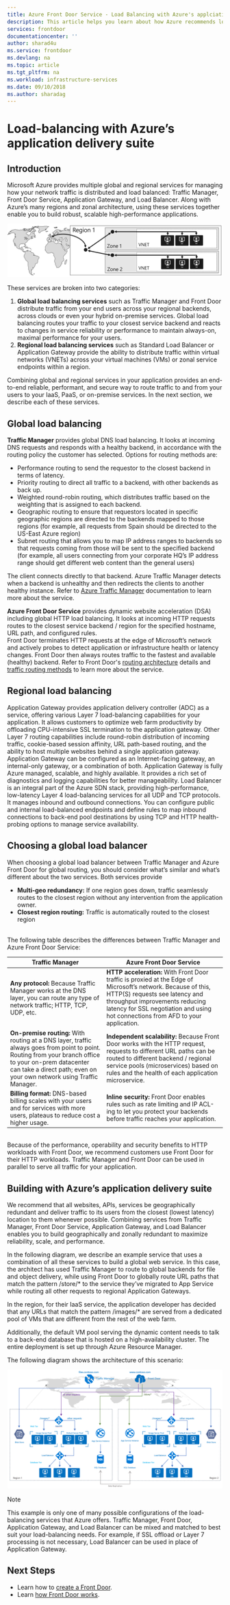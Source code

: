 ```yaml
---
title: Azure Front Door Service - Load Balancing with Azure's applciation delivery suite | Microsoft Docs
description: This article helps you learn about how Azure recommends load balancing with it's application delivery suite
services: frontdoor
documentationcenter: ''
author: sharad4u
ms.service: frontdoor
ms.devlang: na
ms.topic: article
ms.tgt_pltfrm: na
ms.workload: infrastructure-services
ms.date: 09/10/2018
ms.author: sharadag
---
```


# Load-balancing with Azure’s application delivery suite

## Introduction
Microsoft Azure provides multiple global and regional services for managing how your network traffic is distributed and load balanced: Traffic Manager, Front Door Service, Application Gateway, and Load Balancer.  Along with Azure’s many regions and zonal architecture, using these services together enable you to build robust, scalable high-performance applications.

![Application Delivery Suite ][1]
 
These services are broken into two categories:
1. **Global load balancing services** such as Traffic Manager and Front Door distribute traffic from your end users across your regional backends, across clouds or even your hybrid on-premise services. Global load balancing routes your traffic to your closest service backend and reacts to changes in service reliability or performance to maintain always-on, maximal performance for your users. 
2. **Regional load balancing services** such as Standard Load Balancer or Application Gateway provide the ability to distribute traffic within virtual networks (VNETs) across your virtual machines (VMs) or zonal service endpoints within a region.

Combining global and regional services in your application provides an end-to-end reliable, performant, and secure way to route traffic to and from your users to your IaaS, PaaS, or on-premise services. In the next section, we describe each of these services.

## Global load balancing
**Traffic Manager** provides global DNS load balancing. It looks at incoming DNS requests and responds with a healthy backend, in accordance with the routing policy the customer has selected. Options for routing methods are:
- Performance routing to send the requestor to the closest backend in terms of latency.
- Priority routing to direct all traffic to a backend, with other backends as back up.
- Weighted round-robin routing, which distributes traffic based on the weighting that is assigned to each backend.
- Geographic routing to ensure that requestors located in specific geographic regions are directed to the backends mapped to those regions (for example, all requests from Spain should be directed to the US-East Azure region)
- Subnet routing that allows you to map IP address ranges to backends so that requests coming from those will be sent to the specified backend (for example, all users connecting from your corporate HQ’s IP address range should get different web content than the general users)

The client connects directly to that backend. Azure Traffic Manager detects when a backend is unhealthy and then redirects the clients to another healthy instance. Refer to [Azure Traffic Manager](../traffic-manager/traffic-manager-overview.md) documentation to learn more about the service.

**Azure Front Door Service** provides dynamic website acceleration (DSA) including global HTTP load balancing.  It looks at incoming HTTP requests routes to the closest service backend / region for the specified hostname, URL path, and configured rules.  
Front Door terminates HTTP requests at the edge of Microsoft’s network and actively probes to detect application or infrastructure health or latency changes.  Front Door then always routes traffic to the fastest and available (healthy) backend. Refer to Front Door's [routing architecture](front-door-routing-architecture.md) details and [traffic routing methods](front-door-routing-methods.md) to learn more about the service.

## Regional load balancing
Application Gateway provides application delivery controller (ADC) as a service, offering various Layer 7 load-balancing capabilities for your application. It allows customers to optimize web farm productivity by offloading CPU-intensive SSL termination to the application gateway. Other Layer 7 routing capabilities include round-robin distribution of incoming traffic, cookie-based session affinity, URL path-based routing, and the ability to host multiple websites behind a single application gateway. Application Gateway can be configured as an Internet-facing gateway, an internal-only gateway, or a combination of both. Application Gateway is fully Azure managed, scalable, and highly available. It provides a rich set of diagnostics and logging capabilities for better manageability.
Load Balancer is an integral part of the Azure SDN stack, providing high-performance, low-latency Layer 4 load-balancing services for all UDP and TCP protocols. It manages inbound and outbound connections. You can configure public and internal load-balanced endpoints and define rules to map inbound connections to back-end pool destinations by using TCP and HTTP health-probing options to manage service availability.


## Choosing a global load balancer
When choosing a global load balancer between Traffic Manager and Azure Front Door for global routing, you should consider what’s similar and what’s different about the two services.   Both services provide
- **Multi-geo redundancy:** If one region goes down, traffic seamlessly routes to the closest region without any intervention from the application owner.
- **Closest region routing:** Traffic is automatically routed to the closest region

</br>The following table describes the differences between Traffic Manager and Azure Front Door Service:</br>

| Traffic Manager |	Azure Front Door Service |
| --------------- | ------------------------ |
|**Any protocol:** Because Traffic Manager works at the DNS layer, you can route any type of network traffic; HTTP, TCP, UDP, etc. | **HTTP acceleration:** With Front Door traffic is proxied at the Edge of Microsoft’s network.  Because of this, HTTP(S) requests see latency and throughput improvements reducing latency for SSL negotiation and using hot connections from AFD to your application.|
|**On-premise routing:** With routing at a DNS layer, traffic always goes from point to point.  Routing from your branch office to your on-prem datacenter can take a direct path; even on your own network using Traffic Manager. | **Independent scalability:** Because Front Door works with the HTTP request, requests to different URL paths can be routed to different backend / regional service pools (microservices) based on rules and the health of each application microservice.|
|**Billing format:** DNS-based billing scales with your users and for services with more users, plateaus to reduce cost a higher usage. |**Inline security:** Front Door enables rules such as rate limiting and IP ACL-ing to let you protect your backends before traffic reaches your application. 

</br>Because of the performance, operability and security benefits to HTTP workloads with Front Door, we recommend customers use Front Door for their HTTP workloads.    Traffic Manager and Front Door can be used in parallel to serve all traffic for your application. 

## Building with Azure’s application delivery suite 
We recommend that all websites, APIs, services be geographically redundant and deliver traffic to its users from the closest (lowest latency) location to them whenever possible.  Combining services from Traffic Manager, Front Door Service, Application Gateway, and Load Balancer enables you to build geographically and zonally redundant to maximize reliability, scale, and performance.

In the following diagram, we describe an example service that uses a combination of all these services to build a global web service.   In this case, the architect has used Traffic Manager to route to global backends for file and object delivery, while using Front Door to globally route URL paths that match the pattern /store/* to the service they’ve migrated to App Service while routing all other requests to regional Application Gateways.

In the region, for their IaaS service, the application developer has decided that any URLs that match the pattern /images/* are served from a dedicated pool of VMs that are different from the rest of the web farm.

Additionally, the default VM pool serving the dynamic content needs to talk to a back-end database that is hosted on a high-availability cluster. The entire deployment is set up through Azure Resource Manager.

The following diagram shows the architecture of this scenario:

![Application Delivery Suite Detailed Architecture][2] 

> [!NOTE]
> This example is only one of many possible configurations of the load-balancing services that Azure offers. Traffic Manager, Front Door, Application Gateway, and Load Balancer can be mixed and matched to best suit your load-balancing needs. For example, if SSL offload or Layer 7 processing is not necessary, Load Balancer can be used in place of Application Gateway.


## Next Steps

- Learn how to [create a Front Door](quickstart-create-front-door.md).
- Learn [how Front Door works](front-door-routing-architecture.md).

<!--Image references-->
[1]: ./media/front-door-lb-with-azure-app-delivery-suite/application-delivery-figure1.png
[2]: ./media/front-door-lb-with-azure-app-delivery-suite/application-delivery-figure2.png